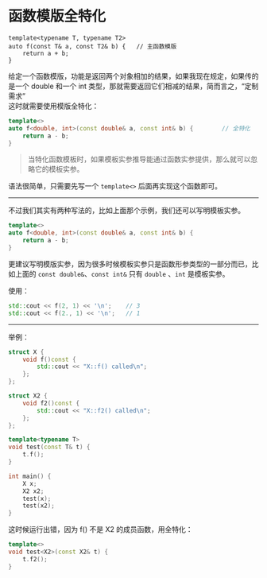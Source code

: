 # 函数模版全特化
```
template<typename T, typename T2>
auto f(const T& a, const T2& b) {	// 主函数模版
	return a + b;
}
```
给定一个函数模版，功能是返回两个对象相加的结果，如果我现在规定，如果传的是一个 double 和一个 int 类型，那就需要返回它们相减的结果，简而言之，“定制需求”  
这时就需要使用模版全特化：
```cpp
template<>
auto f<double, int>(const double& a, const int& b) {		// 全特化
	return a - b;
}
```
> 当特化函数模板时，如果模板实参推导能通过函数实参提供，那么就可以忽略它的模板实参。

语法很简单，只需要先写一个 ```template<>``` 后面再实现这个函数即可。

---
不过我们其实有两种写法的，比如上面那个示例，我们还可以写明模板实参。
```cpp
template<>
auto f<double, int>(const double& a, const int& b) {
    return a - b;
}
```
更建议写明模版实参，因为很多时候模板实参只是函数形参类型的一部分而已，比如上面的 ```const double&```、```const int&``` 只有 ```double``` 、```int``` 是模板实参。

使用：
```cpp
std::cout << f(2, 1) << '\n';    // 3
std::cout << f(2., 1) << '\n';   // 1
```
---

举例：
```cpp
struct X {
	void f()const {
		std::cout << "X::f() called\n";
	};
};

struct X2 {
	void f2()const {
		std::cout << "X::f2() called\n";
	};
};

template<typename T>
void test(const T& t) {
	t.f();
}

int main() {
	X x;
	X2 x2;
	test(x);
	test(x2);
}
```
这时候运行出错，因为 f() 不是 X2 的成员函数，用全特化：
```cpp
template<>
void test<X2>(const X2& t) {
	t.f2();
}
```
